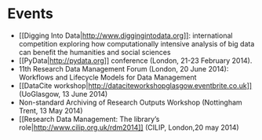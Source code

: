 # Events #

 * [[Digging Into Data|http://www.diggingintodata.org]]: international competition exploring how computationally intensive analysis of big data can benefit the humanities and social sciences
 * [[PyData|http://pydata.org]] conference (London, 21-23 February 2014).
 * 11th Research Data Management Forum (London, 20 June 2014): Workflows and Lifecycle Models for Data Management
 * [[DataCite workshop|http://dataciteworkshopglasgow.eventbrite.co.uk]] (UoGlasgow, 13 June 2014)
 * Non-standard Archiving of Research Outputs Workshop (Nottingham Trent, 13 May 2014)
 * [[Research Data Management: The library’s role|http://www.cilip.org.uk/rdm2014]] (CILIP, London,20 may 2014)

